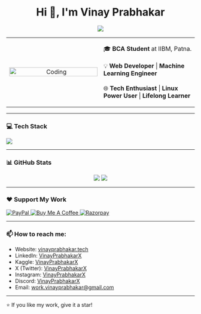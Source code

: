 <h1 align="center">Hi 👋, I'm Vinay Prabhakar</h1>

<p align="center">
  <img src="https://readme-typing-svg.herokuapp.com/?lines=Web+Developer;Machine+Learning+Engineer;&center=true&width=400&height=40">
</p>

<table align="center">
  <tr>
    <td align="center" width="50%">
      <img alt="Coding" src="https://media.giphy.com/media/qgQUggAC3Pfv687qPC/giphy.gif" width="100%" style="max-width: 300px;">
    </td>
    <td width="50%">
      <p>
        🎓 <b>BCA Student</b> at IIBM, Patna.<br><br>
        💡 <b>Web Developer</b> | <b>Machine Learning Engineer</b><br><br>
        🌐 <b>Tech Enthusiast</b> | <b>Linux Power User</b> | <b>Lifelong Learner</b>
      </p>
    </td>
  </tr>
</table>


---

### 💻 Tech Stack

<p align="left">
  <img src="https://skillicons.dev/icons?i=html,css,js,react,nodejs,express,c,python,tensorflow,mongodb,mysql,aws,nginx,linux,windows,git,github,vscode,postman,vite,docker,vim" />
</p>

---

### 📊 GitHub Stats

<p align="center">
  <img src="https://github-readme-stats.vercel.app/api?username=vinayprabhakarx&show_icons=true&theme=tokyonight" />
  <img src="https://github-readme-streak-stats.herokuapp.com/?user=vinayprabhakarx&theme=tokyonight" />
</p>

---

### ❤️ Support My Work

<p align="left">
  <a href="https://www.paypal.com/paypalme/PrabhakarVinay" target="_blank">
    <img src="https://img.shields.io/badge/PayPal-00457C?style=for-the-badge&logo=paypal&logoColor=white" alt="PayPal" />
  </a>
  <a href="https://buymeacoffee.com/VinayPrabhakarX" target="_blank">
    <img src="https://img.shields.io/badge/Buy_Me_A_Coffee-FFDD00?style=for-the-badge&logo=buy-me-a-coffee&logoColor=black" alt="Buy Me A Coffee" />
  </a>
  <a href="https://pages.razorpay.com/VinayPrabhakarX" target="_blank">
    <img src="https://img.shields.io/badge/Razorpay-02042B?style=for-the-badge&logo=razorpay&logoColor=3395FF" alt="Razorpay" />
  </a>
</p>

---

### 📫 How to reach me:

- Website: [vinayprabhakar.tech](https://vinayprabhakar.tech)
- LinkedIn: [VinayPrabhakarX](https://www.linkedin.com/in/VinayPrabhakarX/)
- Kaggle: [VinayPrabhakarX](https://kaggle.com/VinayPrabhakarX/)
- X (Twitter): [VinayPrabhakarX](https://x.com/VinayPrabhakarX/)
- Instagram: [VinayPrabhakarX](https://instagram.com/VinayPrabhakarX/)
- Discord: [VinayPrabhakarX](https://discord.gg/79njMCfks2)
- Email: [work.vinayprabhakar@gmail.com](mailto:work.vinayprabhakar@gmail.com)

---

⭐️ If you like my work, give it a star!
